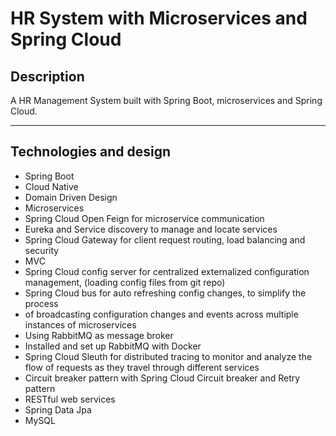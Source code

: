 # HR System with Microservices and Spring Cloud


## Description

A HR Management System built with Spring Boot, microservices and Spring Cloud.

---

## Technologies and design

- Spring Boot
- Cloud Native 
- Domain Driven Design
- Microservices
- Spring Cloud Open Feign for microservice communication
- Eureka and Service discovery to manage and locate services
- Spring Cloud Gateway for client request routing, load balancing and security
- MVC
- Spring Cloud config server for centralized externalized configuration management,
  (loading config files from git repo)
- Spring Cloud bus for auto refreshing config changes, to simplify the process 
- of broadcasting configuration changes and events across multiple instances of microservices
- Using RabbitMQ as message broker
- Installed and set up RabbitMQ with Docker
- Spring Cloud Sleuth for distributed tracing to monitor and analyze the flow of requests as they travel through different services
- Circuit breaker pattern with Spring Cloud Circuit breaker and Retry pattern
- RESTful web services
- Spring Data Jpa
- MySQL
